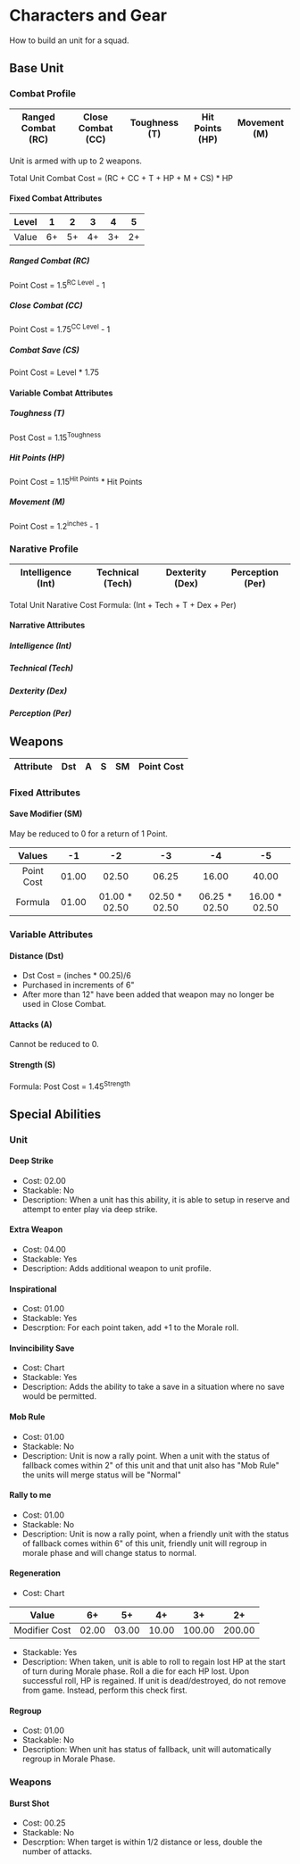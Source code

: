 # Characters and Gear
How to build an unit for a squad.

## Base Unit
### Combat Profile
| Ranged Combat (RC) | Close Combat (CC) | Toughness (T) | Hit Points (HP) | Movement (M) |
|:-:                 |:-:                |:-:            |:-:              |:-:           |

Unit is armed with up to 2 weapons.

Total Unit Combat Cost = (RC + CC + T + HP + M + CS) * HP

#### Fixed Combat Attributes
|Level        | 1    | 2    | 3    | 4    | 5   |
|:-:          |:-:   |:-:   |:-:   |:-:   |:-:  |
|Value        | 6+   | 5+   | 4+   | 3+   | 2+  |

##### Ranged Combat (RC)
Point Cost = 1.5<sup>RC Level</sup> - 1

##### Close Combat (CC)
Point Cost = 1.75<sup>CC Level</sup> - 1

##### Combat Save (CS)
Point Cost = Level * 1.75

#### Variable Combat Attributes
##### Toughness (T)
Post Cost = 1.15<sup>Toughness</sup>

##### Hit Points (HP)
Point Cost = 1.15<sup>Hit Points</sup> * Hit Points

##### Movement (M)
Point Cost = 1.2<sup>inches</sup> - 1

### Narative Profile
| Intelligence (Int) | Technical (Tech) | Dexterity (Dex) | Perception (Per) |
|:-:                 |:-:               |:-:              |:-:               |

Total Unit Narative Cost Formula: (Int + Tech + T + Dex + Per)

#### Narrative Attributes
##### Intelligence (Int)

##### Technical (Tech)

##### Dexterity (Dex)

##### Perception (Per)


## Weapons
|Attribute     | Dst   | A   | S   | SM     | Point Cost |
|:-:           |:-:    |:-:  |:-:  |:-:     |:-:         |

### Fixed Attributes
#### Save Modifier (SM)
May be reduced to 0 for a return of 1 Point.

|Values     | -1  | -2  | -3  | -4  | -5  |
|:-:        |:-:  |:-:  |:-:  |:-:  |:-:  |
|Point Cost |01.00|02.50|06.25|16.00|40.00|         
|Formula| 01.00|01.00 * 02.50|02.50 * 02.50|06.25 * 02.50|16.00 * 02.50

### Variable Attributes
#### Distance (Dst)
* Dst Cost = (inches * 00.25)/6
* Purchased in increments of 6"
* After more than 12" have been added that weapon may no longer be used in Close Combat.

#### Attacks (A)
Cannot be reduced to 0.

#### Strength (S)
Formula: Post Cost = 1.45<sup>Strength</sup>

## Special Abilities
### Unit
#### Deep Strike
* Cost: 02.00
* Stackable: No
* Description: When a unit has this ability, it is able to setup in reserve and attempt to enter play via deep strike.

#### Extra Weapon
* Cost: 04.00
* Stackable: Yes
* Description: Adds additional weapon to unit profile.

#### Inspirational
* Cost: 01.00
* Stackable: Yes
* Descrption: For each point taken, add +1 to the Morale roll.

#### Invincibility Save
* Cost: Chart
* Stackable: Yes
* Description: Adds the ability to take a save in a situation where no save would be permitted.

#### Mob Rule
* Cost: 01.00
* Stackable: No
* Description: Unit is now a rally point. When a unit with the status of fallback comes within 2" of this unit and that unit also has "Mob Rule" the units will merge status will be "Normal"

#### Rally to me
* Cost: 01.00
* Stackable: No
* Description: Unit is now a rally point, when a friendly unit with the status of fallback comes within 6" of this unit, friendly unit will regroup in morale phase and will change status to normal. 

#### Regeneration
* Cost: Chart

|Value         | 6+  | 5+  | 4+  | 3+  | 2+  |
|:-:           |:-:  |:-:  |:-:  |:-:  |:-:  |
|Modifier Cost |02.00|03.00|10.00|100.00|200.00|
* Stackable: Yes
* Description: When taken, unit is able to roll to regain lost HP at the start of turn during Morale phase. Roll a die for each HP lost. Upon successful roll, HP is regained. If unit is dead/destroyed, do not remove from game. Instead, perform this check first. 

#### Regroup
* Cost: 01.00
* Stackable: No
* Description: When unit has status of fallback, unit will automatically regroup in Morale Phase.

### Weapons
#### Burst Shot
* Cost: 00.25
* Stackable: No
* Descrption: When target is within 1/2 distance or less, double the number of attacks.
